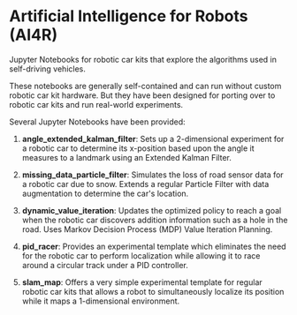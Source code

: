 # Artificial Intelligence for Robots (AI4R)

Jupyter Notebooks for robotic car kits that explore the algorithms used in self-driving vehicles.

These notebooks are generally self-contained and can run without custom robotic car kit hardware. But they have been designed for porting over to robotic car kits and run real-world experiments.

Several Jupyter Notebooks have been provided:

1. **angle_extended_kalman_filter**: Sets up a 2-dimensional experiment for a robotic car to determine its x-position based upon the angle it measures to a landmark using an Extended Kalman Filter.

2. **missing_data_particle_filter**: Simulates the loss of road sensor data for a robotic car due to snow. Extends a regular Particle Filter with data augmentation to determine the car's location.

3. **dynamic_value_iteration**: Updates the optimized policy to reach a goal when the robotic car discovers addition information such as a hole in the road. Uses Markov Decision Process (MDP) Value Iteration Planning.

4. **pid_racer**: Provides an experimental template which eliminates the need for the robotic car to perform localization while allowing it to race around a circular track under a PID controller.

5. **slam_map**: Offers a very simple experimental template for regular robotic car kits that allows a robot to simultaneously localize its position while it maps a 1-dimensional environment.
